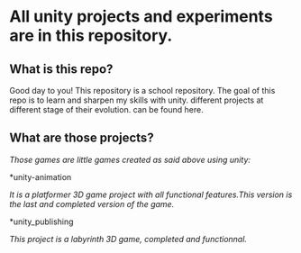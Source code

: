 # All unity projects and experiments are in this repository.

## What is this repo?

Good day to you! This repository is a school repository. The goal of this repo is to learn and sharpen my skills with unity.
different projects at different stage of their evolution. can be found here.

## What are those projects?

*Those games are little games created as said above using unity:*

*unity-animation


*It is a platformer 3D game project with all functional features.This version is the last and completed version of the game.*

*unity_publishing

*This project is a labyrinth 3D game, completed and functionnal.*
